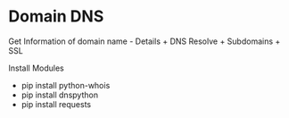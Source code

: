# Domain DNS 
Get Information of domain name - Details + DNS Resolve + Subdomains + SSL

Install Modules 
* pip install python-whois
* pip install dnspython
* pip install requests


